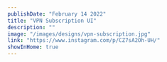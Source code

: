 ```yaml
---
publishDate: "February 14 2022"
title: "VPN Subscription UI"
description: ""
image: "/images/designs/vpn-subscription.jpg"
link: "https://www.instagram.com/p/CZ7sA2Oh-UH/"
showInHome: true
---
```

